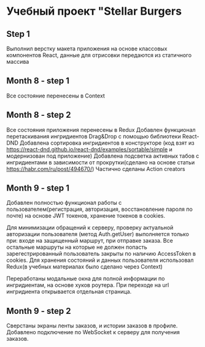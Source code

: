 # Учебный проект "Stellar Burgers

## Step 1

Выполнил верстку макета приложения на основе классовых компонентов React, данные для отрисовки передаются из статичного массива




## Month  8  - step 1 

Все состояние перенесены в Context

## Month  8 - step 2

Все состояния приложения перенесены в Redux
Добавлен функционал перетаскивания ингридиентов Drag&Drop с помощью библиотеки React-DND
Добавлена сортировка ингридиентов в конструкторе (код взят из https://react-dnd.github.io/react-dnd/examples/sortable/simple и модернизован под приложение)
Добавлена подсветка активных табов с ингридиентами в зависимости от прокрутки(сделано на основе статьи https://habr.com/ru/post/494670/)
Частично сделаны Action creators


## Month 9 - step 1

Добавлен полностью функционал работы с пользователем(регистрация, авторизация, восстановление пароля по почте) на основе JWT токенов, хранение токенов в cookies.

Для минимизации обращений к серверу, проверку актуальной авторизации пользователя (метод Auth.getUser) выполняется только при: входе на защищенный маршрут, при отправке заказа. Все остальные маршруты на которые не должен попасть зарегестрированный пользователь закрыты по наличию AccessToken в cookies. Для хранения состояний и данных пользователя использовал Redux(в учебных материалах было сделано через Context)

Переработаны модальные окна для полной информации по ингридиентам, на основе хуков роутера. При переходе на url ингридиента открывается отдельная страница. 


## Month 9 - step 2

Сверстаны экраны ленты заказов, и истории заказов в профиле.
Добавлено подключение по WebSocket к серверу для получения заказов. 

